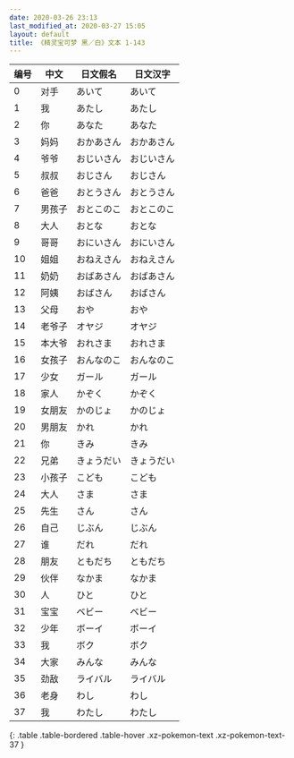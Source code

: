 ```yaml
---
date: 2020-03-26 23:13
last_modified_at: 2020-03-27 15:05
layout: default
title: 《精灵宝可梦 黑／白》文本 1-143
---
```

| 编号 | 中文 | 日文假名 | 日文汉字 |
| ---- | ---- | ---- | --- |
| 0 | 对手 | あいて | あいて |
| 1 | 我 | あたし | あたし |
| 2 | 你 | あなた | あなた |
| 3 | 妈妈 | おかあさん | おかあさん |
| 4 | 爷爷 | おじいさん | おじいさん |
| 5 | 叔叔 | おじさん | おじさん |
| 6 | 爸爸 | おとうさん | おとうさん |
| 7 | 男孩子 | おとこのこ | おとこのこ |
| 8 | 大人 | おとな | おとな |
| 9 | 哥哥 | おにいさん | おにいさん |
| 10 | 姐姐 | おねえさん | おねえさん |
| 11 | 奶奶 | おばあさん | おばあさん |
| 12 | 阿姨 | おばさん | おばさん |
| 13 | 父母 | おや | おや |
| 14 | 老爷子 | オヤジ | オヤジ |
| 15 | 本大爷 | おれさま | おれさま |
| 16 | 女孩子 | おんなのこ | おんなのこ |
| 17 | 少女 | ガール | ガール |
| 18 | 家人 | かぞく | かぞく |
| 19 | 女朋友 | かのじょ | かのじょ |
| 20 | 男朋友 | かれ | かれ |
| 21 | 你 | きみ | きみ |
| 22 | 兄弟 | きょうだい | きょうだい |
| 23 | 小孩子 | こども | こども |
| 24 | 大人 | さま | さま |
| 25 | 先生 | さん | さん |
| 26 | 自己 | じぶん | じぶん |
| 27 | 谁 | だれ | だれ |
| 28 | 朋友 | ともだち | ともだち |
| 29 | 伙伴 | なかま | なかま |
| 30 | 人 | ひと | ひと |
| 31 | 宝宝 | ベビー | ベビー |
| 32 | 少年 | ボーイ | ボーイ |
| 33 | 我 | ボク | ボク |
| 34 | 大家 | みんな | みんな |
| 35 | 劲敌 | ライバル | ライバル |
| 36 | 老身 | わし | わし |
| 37 | 我 | わたし | わたし |
{: .table .table-bordered .table-hover .xz-pokemon-text .xz-pokemon-text-37 }